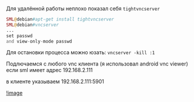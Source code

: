 Для удалённой работы неплохо показал себя `tightvncserver`

```php
SML@debian#apt-get install tightvncserver
SML@debian#vncserver
...
set passwd
and view-only-mode passwd
```
Для остановки процесса можно юзать:
`vncserver -kill :1`

Подлючаемся с любого vnc клиента (я использовал android vnc viewer)
если sml имеет адрес 192.168.2.111

в клиенте указываем 192.168.2.111:5901

[!image]()
